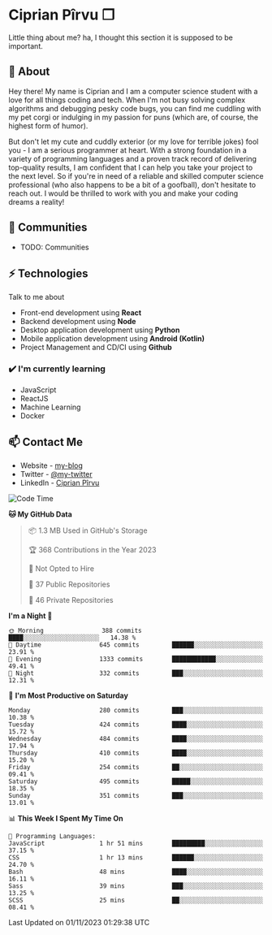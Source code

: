 # Ciprian Pîrvu ❐

Little thing about me? ha, I thought this section it is supposed to be important.

## 🧐 About

Hey there! My name is Ciprian and I am a computer science student with a love for all things coding and tech. When I'm not busy solving complex algorithms and debugging pesky code bugs, you can find me cuddling with my pet corgi or indulging in my passion for puns (which are, of course, the highest form of humor).

But don't let my cute and cuddly exterior (or my love for terrible jokes) fool you - I am a serious programmer at heart. With a strong foundation in a variety of programming languages and a proven track record of delivering top-quality results, I am confident that I can help you take your project to the next level. So if you're in need of a reliable and skilled computer science professional (who also happens to be a bit of a goofball), don't hesitate to reach out. I would be thrilled to work with you and make your coding dreams a reality!

## 👯 Communities

-   TODO: Communities

## ⚡ Technologies

Talk to me about

-   Front-end development using **React**
-   Backend development using **Node**
-   Desktop application development using **Python**
-   Mobile application development using **Android (Kotlin)**
-   Project Management and CD/CI using **Github**

### ✔️ I'm currently learning

-   JavaScript
-   ReactJS
-   Machine Learning
-   Docker

## 📫 Contact Me

-   Website - [my-blog]()
-   Twitter - [@my-twitter]()
-   LinkedIn - [Ciprian Pîrvu](https://www.linkedin.com/in/p%C3%AErvu-ciprian-cristian-4415991b1/)

<!--START_SECTION:waka-->
![Code Time](http://img.shields.io/badge/Code%20Time-1%2C797%20hrs%206%20mins-blue)

**🐱 My GitHub Data** 

> 📦 1.3 MB Used in GitHub's Storage 
 > 
> 🏆 368 Contributions in the Year 2023
 > 
> 🚫 Not Opted to Hire
 > 
> 📜 37 Public Repositories 
 > 
> 🔑 46 Private Repositories 
 > 
**I'm a Night 🦉** 

```text
🌞 Morning                388 commits         ████░░░░░░░░░░░░░░░░░░░░░   14.38 % 
🌆 Daytime                645 commits         ██████░░░░░░░░░░░░░░░░░░░   23.91 % 
🌃 Evening                1333 commits        ████████████░░░░░░░░░░░░░   49.41 % 
🌙 Night                  332 commits         ███░░░░░░░░░░░░░░░░░░░░░░   12.31 % 
```
📅 **I'm Most Productive on Saturday** 

```text
Monday                   280 commits         ███░░░░░░░░░░░░░░░░░░░░░░   10.38 % 
Tuesday                  424 commits         ████░░░░░░░░░░░░░░░░░░░░░   15.72 % 
Wednesday                484 commits         ████░░░░░░░░░░░░░░░░░░░░░   17.94 % 
Thursday                 410 commits         ████░░░░░░░░░░░░░░░░░░░░░   15.20 % 
Friday                   254 commits         ██░░░░░░░░░░░░░░░░░░░░░░░   09.41 % 
Saturday                 495 commits         █████░░░░░░░░░░░░░░░░░░░░   18.35 % 
Sunday                   351 commits         ███░░░░░░░░░░░░░░░░░░░░░░   13.01 % 
```


📊 **This Week I Spent My Time On** 

```text
💬 Programming Languages: 
JavaScript               1 hr 51 mins        █████████░░░░░░░░░░░░░░░░   37.15 % 
CSS                      1 hr 13 mins        ██████░░░░░░░░░░░░░░░░░░░   24.70 % 
Bash                     48 mins             ████░░░░░░░░░░░░░░░░░░░░░   16.11 % 
Sass                     39 mins             ███░░░░░░░░░░░░░░░░░░░░░░   13.25 % 
SCSS                     25 mins             ██░░░░░░░░░░░░░░░░░░░░░░░   08.41 % 
```


 Last Updated on 01/11/2023 01:29:38 UTC
<!--END_SECTION:waka-->
